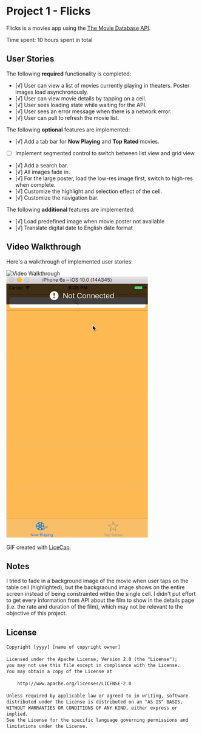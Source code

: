 # Project 1 - Flicks

Flicks is a movies app using the [The Movie Database API](http://docs.themoviedb.apiary.io/#).

Time spent: 10 hours spent in total

## User Stories

The following **required** functionality is completed:

- [√] User can view a list of movies currently playing in theaters. Poster images load asynchronously.
- [√] User can view movie details by tapping on a cell.
- [√] User sees loading state while waiting for the API.
- [√] User sees an error message when there is a network error.
- [√] User can pull to refresh the movie list.

The following **optional** features are implemented:

- [√] Add a tab bar for **Now Playing** and **Top Rated** movies.
- [ ] Implement segmented control to switch between list view and grid view.
- [√] Add a search bar.
- [√] All images fade in.
- [√] For the large poster, load the low-res image first, switch to high-res when complete.
- [√] Customize the highlight and selection effect of the cell.
- [√] Customize the navigation bar.

The following **additional** features are implemented:

- [√] Load predefined image when movie poster not available
- [√] Translate digital date to English date format

## Video Walkthrough

Here's a walkthrough of implemented user stories:

<img src='https://github.com/kaileding/iOS_Flicks/blob/master/demo1.gif' title='normal operations' width='' alt='Video Walkthrough' />
<img src='https://github.com/kaileding/iOS_Flicks/blob/master/demo2.gif' title='network error' width='' alt='Video Walkthrough' />

GIF created with [LiceCap](http://www.cockos.com/licecap/).

## Notes

I tried to fade in a background image of the movie when user taps on the table cell (highlighted), but the backgraound image shows on the entire screen instead of being constrainted within the single cell.
I didn't put effort to get every information from API about the film to show in the details page (i.e. the rate and duration of the film), which may not be relevant to the objective of this project.

## License

    Copyright [yyyy] [name of copyright owner]

    Licensed under the Apache License, Version 2.0 (the "License");
    you may not use this file except in compliance with the License.
    You may obtain a copy of the License at

        http://www.apache.org/licenses/LICENSE-2.0

    Unless required by applicable law or agreed to in writing, software
    distributed under the License is distributed on an "AS IS" BASIS,
    WITHOUT WARRANTIES OR CONDITIONS OF ANY KIND, either express or implied.
    See the License for the specific language governing permissions and
    limitations under the License.
